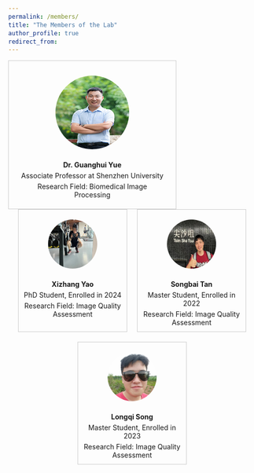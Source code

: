 ```yaml
---
permalink: /members/
title: "The Members of the Lab"
author_profile: true
redirect_from: 
---
```


<html lang="en">
<head>
<meta charset="UTF-8">
<meta name="viewport" content="width=device-width, initial-scale=1.0">
<title>Research Group Members</title>
<style>
  .team-container {
    display: flex;
    flex-wrap: wrap;
    justify-content: center;
    gap: 20px;
  }
  .advisor-box {
    width: 300px;
    border: 1px solid #ccc;
    padding: 20px;
    text-align: center;
  }
  .member-box {
    width: 200px;
    border: 1px solid #ccc;
    padding: 10px;
    text-align: center;
  }
  .member-photo {
    width: 150px; /* Larger size for advisor */
    height: 150px;
    border-radius: 50%; /* Circular image */
    margin: 10px auto;
  }
  .member-photo.small {
    width: 100px; /* Smaller size for students */
    height: 100px;
  }
  .member-name {
    margin-top: 10px;
    font-weight: bold;
  }
  .member-position, .member-interests {
    margin-top: 5px;
  }
  .advisor-row {
    width: 100%;
  }
</style>
</head>
<body>

<div class="advisor-row">
  <!-- Principle Investigator -->
  <div class="advisor-box">
    <img src="/images/xiaoyue.png" alt="Dr. Guanghui Yue" class="member-photo" >
    <div class="member-name">Dr. Guanghui Yue</div>
    <div class="member-position">Associate Professor at Shenzhen University</div>
    <div class="member-interests">Research Field: Biomedical Image Processing</div>
  </div>
</div>

<div class="team-container">
  <!-- PhD Student -->
  <div class="member-box">
    <img src="/images/yaoxizhang_jianshen.png" alt="Xizhang Yao" class="member-photo small">
    <div class="member-name">Xizhang Yao</div>
    <div class="member-position">PhD Student, Enrolled in 2024</div>
    <div class="member-interests">Research Field: Image Quality Assessment</div>
  </div>

  <!-- Master Students -->
  <div class="member-box">
    <img src="/images/tansongbai.png" alt="Songbai Tan" class="member-photo small">
    <div class="member-name">Songbai Tan</div>
    <div class="member-position">Master Student, Enrolled in 2022</div>
    <div class="member-interests">Research Field: Image Quality Assessment</div>
  </div>
  <div class="member-box">
    <img src="/images/songlongqi.png" alt="Longqi Song" class="member-photo small">
    <div class="member-name">Longqi Song</div>
    <div class="member-position">Master Student, Enrolled in 2023</div>
    <div class="member-interests">Research Field: Image Quality Assessment</div>
  </div>
  <!-- Add more members as needed -->
</div>

</body>
</html>
